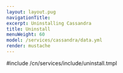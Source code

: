 ```yaml
---
layout: layout.pug
navigationTitle:
excerpt: Uninstalling Cassandra
title: Uninstall
menuWeight: 60
model: /services/cassandra/data.yml
render: mustache
---
```


#include /cn/services/include/uninstall.tmpl
